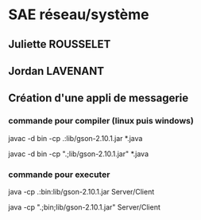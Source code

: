 # SAE réseau/système

## Juliette ROUSSELET

## Jordan LAVENANT

## Création d'une appli de messagerie

### commande pour compiler (linux puis windows)

javac -d bin -cp .:lib/gson-2.10.1.jar *.java

javac -d bin -cp ".;lib/gson-2.10.1.jar" *.java

### commande pour executer

java -cp .:bin:lib/gson-2.10.1.jar Server/Client

java -cp ".;bin;lib/gson-2.10.1.jar" Server/Client
